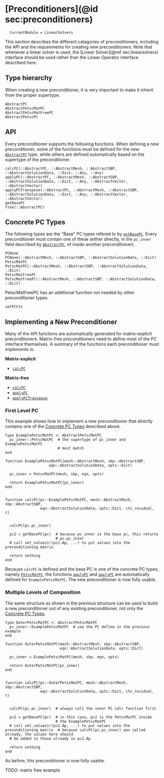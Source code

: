 # [Preconditioners](@id sec:preconditioners)

```@meta
  CurrentModule = LinearSolvers
```

This section describes the different catagories of preconditioners, including
the API and the requirements for creating new preconditioners.
Note that whenever a linear solver is used, the
[Linear Solver](@ref sec:linearsolvers) interface should be used rather than
the Linear Operator interface described here.


## Type hierarchy

When creating a new preconditioner, it is very important to make it inherit
from the proper supertype.

```@docs
AbstractPC
AbstractPetscMatPC
AbstractPetscMatFreePC
AbstractPetscPC
```


## API

Every preconditioner supports the following functions.  When defining a new
preconditioner, some of the functions must be defined for the new 
[`AbstractPC`](@ref) type, while others are defined automatically based on the
supertype of the preconditioner.

```@docs
calcPC(::AbstractPC, ::AbstractMesh, ::AbstractSBP, ::AbstractSolutionData, ::Dict, ::Any, ::Any)
applyPC(::AbstractPC, ::AbstractMesh, ::AbstractSBP, ::AbstractSolutionData, ::Dict, ::Any, ::AbstractVector, ::AbstractVector)
applyPCTranspose(::AbstractPC, ::AbstractMesh, ::AbstractSBP, ::AbstractSolutionData, ::Dict, ::Any, ::AbstractVector, ::AbstractVector)
getBasePC
free(::AbstractPC)
```

## Concrete PC Types

The following types are the "Base" PC types refered to by [`getBasePC`](@ref).
Every preconditioner must contain one of these (either directly, in the
`pc_inner` field described by [`AbstractPC`](@ref), of inside another
preconditioner).


```@docs
PCNone
PCNone(::AbstractMesh, ::AbstractSBP, ::AbstractSolutionData, ::Dict)
PetscMatPC
PetscMatPC(::AbstractMesh, ::AbstractSBP, ::AbstractSolutionData, ::Dict)
PetscMatFreePC
PetscMatFreePC(::AbstractMesh, ::AbstractSBP, ::AbstractSolutionData, ::Dict)
```

PetscMatFreePC has an additional function not needed by other preconditioner
types:

```@docs
setPCCtx
```

## Implementing a New Preconditioner

Many of the API functions are automatically generated for matrix-explicit
preconditioners.  Matrix-free preconditioners need to define most of the PC
interface themselves.  A summary of the functions each preconditioner must
implements is:

**Matrix-explicit**

 * [`calcPC`](@ref)

**Matrix-free**

 * [`calcPC`](@ref)
 * [`applyPC`](@ref)
 * [`applyPCTranspose`](@ref)

### First Level PC
  This example shows how to implement a new preconditioner that directly
  contains one of the [Concrete PC Types](@ref) described above.

```
type ExamplePetscMatPC <: AbstractPetscMatPC
  pc_inner::PetscMatPC  # the supertype of pc_inner and ExamplePetscMatPC
                        # must match
end

function ExamplePetscMatPC(mesh::AbstractMesh, sbp::AbstractSBP,
                    eqn::AbstractSolutionData, opts::Dict)

  pc_inner = PetscMatPC(mesh, sbp, eqn, opts)

  return ExamplePetscMatPC(pc_inner)
end


function calcPC(pc::ExamplePetscMatPC, mesh::AbstractMesh, sbp::AbstractSBP,
                eqn::AbstractSolutionData, opts::Dict, ctx_residual, t)


  calcPC(pc.pc_inner)

  pc2 = getBasePC(pc)  # because pc_inner is the base pc, this returns
                       # pc.pc_inner
  # call set_values1!(pc2.Ap, ...) to put values into the preconditioning matrix

  return nothing
end
```

Because `calcPC` is defined and the base PC is one of the concrete PC types,
namely [`PetscMatPC`](@ref), the functions [`applyPC`](@ref) and
[`applyPC`](@ref) are automatically defined for `ExamplePetscMatPC`.
The new preconditioner is now fully usable.

### Multiple Levels of Composition

The same structure as shown in the previous structure can be used to build
a new preconditioner out of any existing preconditioner, not only the [Concrete PC Types](@ref).

```
type OuterPetscMatPC <: AbstractPetscMatPC
  pc_inner::ExamplePetscMatPC  # use the PC define in the previous example
end

function OuterPetscMatPC(mesh::AbstractMesh, sbp::AbstractSBP,
                         eqn::AbstractSolutionData, opts::Dict)

  pc_inner = ExamplePetscMatPC(mesh, sbp, eqn, opts)

  return OuterPetscMatPC(pc_inner)
end


function calcPC(pc::OuterPetscMatPC, mesh::AbstractMesh, sbp::AbstractSBP,
                eqn::AbstractSolutionData, opts::Dict, ctx_residual, t)


  calcPC(pc.pc_inner)  # always call the inner PC calc function first

  pc2 = getBasePC(pc)  # in this case, pc2 is the PetscMatPC inside 
                       # the ExamplePetscMatPC
  # call set_values1!(pc2.Ap, ...) to put values into the preconditioning matrix  # because calcPC(pc.pc_inner) was called already, the values here should
  # be added to those already in pc2.Ap

  return nothing
end
```

As before, this preconditioner is now fully usable.

TODO: matrix free example

